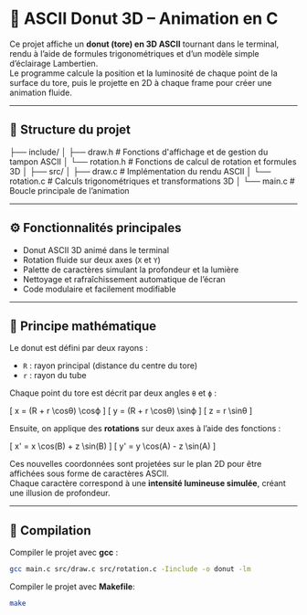 # 🍩 ASCII Donut 3D – Animation en C

Ce projet affiche un **donut (tore) en 3D ASCII** tournant dans le terminal, rendu à l’aide de formules trigonométriques et d’un modèle simple d’éclairage Lambertien.  
Le programme calcule la position et la luminosité de chaque point de la surface du tore, puis le projette en 2D à chaque frame pour créer une animation fluide.

---

## 📁 Structure du projet

├── include/
│ ├── draw.h # Fonctions d'affichage et de gestion du tampon ASCII
│ └── rotation.h # Fonctions de calcul de rotation et formules 3D
│
├── src/
│ ├── draw.c # Implémentation du rendu ASCII
│ └── rotation.c # Calculs trigonométriques et transformations 3D
│
└── main.c # Boucle principale de l’animation


---

## ⚙️ Fonctionnalités principales

- Donut ASCII 3D animé dans le terminal  
- Rotation fluide sur deux axes (`X` et `Y`)  
- Palette de caractères simulant la profondeur et la lumière  
- Nettoyage et rafraîchissement automatique de l’écran  
- Code modulaire et facilement modifiable  

---


## 🧮 Principe mathématique

Le donut est défini par deux rayons :
- `R` : rayon principal (distance du centre du tore)
- `r` : rayon du tube

Chaque point du tore est décrit par deux angles `θ` et `ϕ` :

\[
x = (R + r \cosθ) \cosϕ
\]
\[
y = (R + r \cosθ) \sinϕ
\]
\[
z = r \sinθ
\]

Ensuite, on applique des **rotations** sur deux axes à l’aide des fonctions :

\[
x' = x \cos(B) + z \sin(B)
\]
\[
y' = y \cos(A) - z \sin(A)
\]

Ces nouvelles coordonnées sont projetées sur le plan 2D pour être affichées sous forme de caractères ASCII.  
Chaque caractère correspond à une **intensité lumineuse simulée**, créant une illusion de profondeur.


---

## 🧰 Compilation

Compiler le projet avec **gcc** :

```bash
gcc main.c src/draw.c src/rotation.c -Iinclude -o donut -lm
```

Compiler le projet avec **Makefile**:

```bash
make
